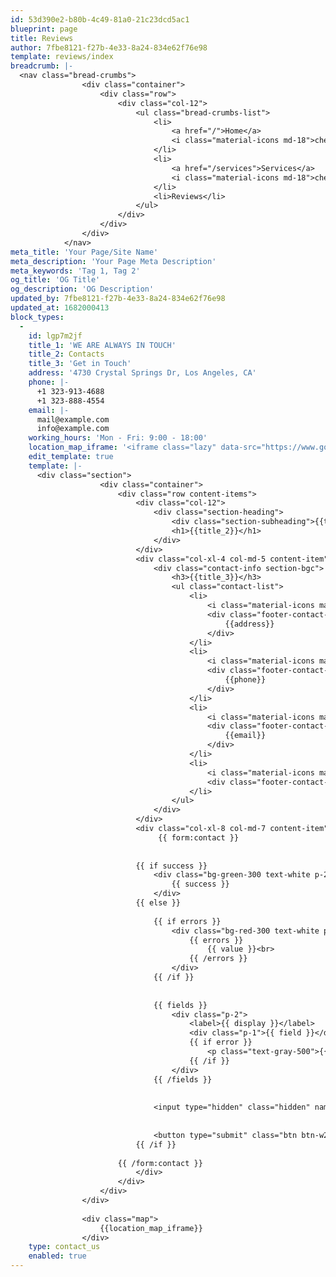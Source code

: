 ```yaml
---
id: 53d390e2-b80b-4c49-81a0-21c23dcd5ac1
blueprint: page
title: Reviews
author: 7fbe8121-f27b-4e33-8a24-834e62f76e98
template: reviews/index
breadcrumb: |-
  <nav class="bread-crumbs">
  				<div class="container">
  					<div class="row">
  						<div class="col-12">
  							<ul class="bread-crumbs-list">
  								<li>
  									<a href="/">Home</a>
  									<i class="material-icons md-18">chevron_right</i>
  								</li>
  								<li>
  									<a href="/services">Services</a>
  									<i class="material-icons md-18">chevron_right</i>
  								</li>
  								<li>Reviews</li>
  							</ul>
  						</div>
  					</div>
  				</div>
  			</nav>
meta_title: 'Your Page/Site Name'
meta_description: 'Your Page Meta Description'
meta_keywords: 'Tag 1, Tag 2'
og_title: 'OG Title'
og_description: 'OG Description'
updated_by: 7fbe8121-f27b-4e33-8a24-834e62f76e98
updated_at: 1682000413
block_types:
  -
    id: lgp7m2jf
    title_1: 'WE ARE ALWAYS IN TOUCH'
    title_2: Contacts
    title_3: 'Get in Touch'
    address: '4730 Crystal Springs Dr, Los Angeles, CA'
    phone: |-
      +1 323-913-4688
      +1 323-888-4554
    email: |-
      mail@example.com
      info@example.com
    working_hours: 'Mon - Fri: 9:00 - 18:00'
    location_map_iframe: '<iframe class="lazy" data-src="https://www.google.com/maps/embed?pb=!1m18!1m12!1m3!1d3302.1020346961877!2d-118.2916255847825!3d34.14373158058114!2m3!1f0!2f0!3f0!3m2!1i1024!2i768!4f13.1!3m3!1m2!1s0x80c2c0623fe71971%3A0xc829e89a5dcc767e!2zNDczMCBDcnlzdGFsIFNwcmluZ3MgRHIsIExvcyBBbmdlbGVzLCBDQSA5MDAyNywg0KHQv9C-0LvRg9GH0LXQvdGWINCo0YLQsNGC0Lgg0JDQvNC10YDQuNC60Lg!5e0!3m2!1suk!2sua!4v1621932036298!5m2!1suk!2sua"></iframe>'
    edit_template: true
    template: |-
      <div class="section">
      				<div class="container">
      					<div class="row content-items">
      						<div class="col-12">
      							<div class="section-heading">
      								<div class="section-subheading">{{title_1}}</div>
      								<h1>{{title_2}}</h1>
      							</div>
      						</div>
      						<div class="col-xl-4 col-md-5 content-item">
      							<div class="contact-info section-bgc">
      								<h3>{{title_3}}</h3>
      								<ul class="contact-list">
      									<li>
      										<i class="material-icons material-icons-outlined md-22">location_on</i>
      										<div class="footer-contact-info">
      											{{address}}
      										</div>
      									</li>
      									<li>
      										<i class="material-icons material-icons-outlined md-22">smartphone</i>
      										<div class="footer-contact-info">
      											{{phone}}
      										</div>
      									</li>
      									<li>
      										<i class="material-icons material-icons-outlined md-22">email</i>
      										<div class="footer-contact-info">
      											{{email}}
      										</div>
      									</li>
      									<li>
      										<i class="material-icons material-icons-outlined md-22">schedule</i>
      										<div class="footer-contact-info">{{working_hours}}</div>
      									</li>
      								</ul>
      							</div>
      						</div>
      						<div class="col-xl-8 col-md-7 content-item">
      							 {{ form:contact }}
                         
                            
                            {{ if success }}
                                <div class="bg-green-300 text-white p-2">
                                    {{ success }}
                                </div>
                            {{ else }}
                               
                                {{ if errors }}
                                    <div class="bg-red-300 text-white p-2">
                                        {{ errors }}
                                            {{ value }}<br>
                                        {{ /errors }}
                                    </div>
                                {{ /if }}
                         
                              
                                {{ fields }}
                                    <div class="p-2">
                                        <label>{{ display }}</label>
                                        <div class="p-1">{{ field }}</div>
                                        {{ if error }}
                                            <p class="text-gray-500">{{ error }}</p>
                                        {{ /if }}
                                    </div>
                                {{ /fields }}
                         
                               
                                <input type="hidden" class="hidden" name="{{ honeypot ?? 'honeypot' }}">
                         
                                
                                <button type="submit" class="btn btn-w240 ripple">Submit</button>
                            {{ /if }}
                         
                        {{ /form:contact }}
      						</div>
      					</div>
      				</div>
      			</div>
      			
      			<div class="map">
      				{{location_map_iframe}}
      			</div>
    type: contact_us
    enabled: true
---
```

